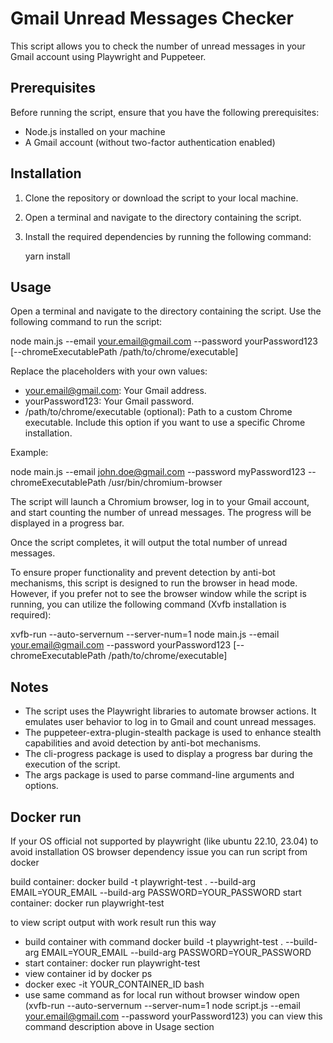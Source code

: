 # Gmail Unread Messages Checker

This script allows you to check the number of unread messages in your Gmail account using Playwright and Puppeteer.

## Prerequisites

Before running the script, ensure that you have the following prerequisites:

- Node.js installed on your machine
- A Gmail account (without two-factor authentication enabled)

## Installation

1. Clone the repository or download the script to your local machine.

2. Open a terminal and navigate to the directory containing the script.

3. Install the required dependencies by running the following command:

   yarn install

## Usage

Open a terminal and navigate to the directory containing the script. Use the following command to run the script:

node main.js --email your.email@gmail.com --password yourPassword123 [--chromeExecutablePath /path/to/chrome/executable]

Replace the placeholders with your own values:

- your.email@gmail.com: Your Gmail address.
- yourPassword123: Your Gmail password.
- /path/to/chrome/executable (optional): Path to a custom Chrome executable. Include this option if you want to use a specific Chrome installation.

Example:

node main.js --email john.doe@gmail.com --password myPassword123 --chromeExecutablePath /usr/bin/chromium-browser

The script will launch a Chromium browser, log in to your Gmail account, and start counting the number of unread messages. The progress will be displayed in a progress bar.

Once the script completes, it will output the total number of unread messages.

To ensure proper functionality and prevent detection by anti-bot mechanisms, this script is designed to run the browser in head mode. However, if you prefer not to see the browser window while the script is running, you can utilize the following command (Xvfb installation is required):

xvfb-run --auto-servernum --server-num=1 node main.js --email your.email@gmail.com --password yourPassword123 [--chromeExecutablePath /path/to/chrome/executable]

## Notes

- The script uses the Playwright libraries to automate browser actions. It emulates user behavior to log in to Gmail and count unread messages.
- The puppeteer-extra-plugin-stealth package is used to enhance stealth capabilities and avoid detection by anti-bot mechanisms.
- The cli-progress package is used to display a progress bar during the execution of the script.
- The args package is used to parse command-line arguments and options.

## Docker run

If your OS official not supported by playwright (like ubuntu 22.10, 23.04) to avoid installation OS browser dependency issue you can run script from docker

build container: docker build -t playwright-test . --build-arg EMAIL=YOUR_EMAIL --build-arg PASSWORD=YOUR_PASSWORD 
start container: docker run playwright-test

to view script output with work result run this way
- build container with command docker build -t playwright-test . --build-arg EMAIL=YOUR_EMAIL --build-arg PASSWORD=YOUR_PASSWORD 
- start container: docker run playwright-test
- view container id by docker ps
- docker exec -it YOUR_CONTAINER_ID bash
- use same command as for local run without browser window open (xvfb-run --auto-servernum --server-num=1 node script.js --email your.email@gmail.com --password yourPassword123) you can view this command description above in Usage section